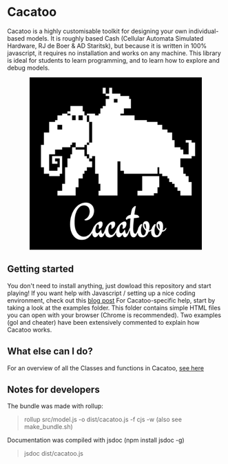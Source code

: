 # Cacatoo

Cacatoo is a highly customisable toolkit for designing your own individual-based models. It is roughly based Cash (Cellular Automata Simulated Hardware, RJ de Boer & AD Staritsk), but because it is written in 100% javascript, it requires no installation and works on any machine. This library is ideal for students to learn programming, and to learn how to explore and debug models. 

<center><img src="images/cacatoo.png" width="400"
     alt="Chillin on the shoulders of giants"
/></center>


## Getting started

You don't need to install anything, just dowload this repository and start playing!
If you want help with Javascript / setting up a nice coding environment, check out this [blog post](https://www.bramvandijk.com/blog/2020/11/20/javascript-programming-part-ii-my-setup)
For Cacatoo-specific help, start by taking a look at the examples folder. This folder contains simple HTML files you can open with your browser (Chrome is recommended). Two examples (gol and cheater) have been extensively commented to explain how Cacatoo works.

## What else can I do?
For an overview of all the Classes and functions in Cacatoo, [see here](https://bramvandijk88.github.io/cacatoo/Simulation.html)

## Notes for developers

The bundle was made with rollup:
> rollup src/model.js -o dist/cacatoo.js -f cjs  -w
(also see make_bundle.sh)

Documentation was compiled with jsdoc (npm install jsdoc -g)
> jsdoc dist/cacatoo.js



